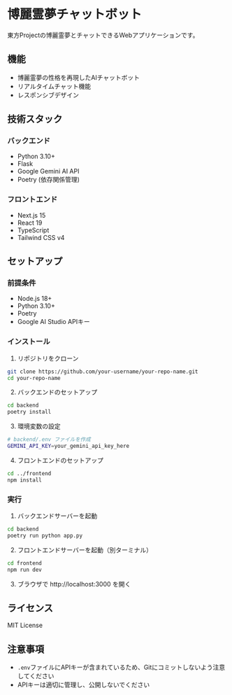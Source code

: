 # 博麗霊夢チャットボット

東方Projectの博麗霊夢とチャットできるWebアプリケーションです。

## 機能

- 博麗霊夢の性格を再現したAIチャットボット
- リアルタイムチャット機能
- レスポンシブデザイン

## 技術スタック

### バックエンド
- Python 3.10+
- Flask
- Google Gemini AI API
- Poetry (依存関係管理)

### フロントエンド
- Next.js 15
- React 19
- TypeScript
- Tailwind CSS v4

## セットアップ

### 前提条件
- Node.js 18+
- Python 3.10+
- Poetry
- Google AI Studio APIキー

### インストール

1. リポジトリをクローン
```bash
git clone https://github.com/your-username/your-repo-name.git
cd your-repo-name
```

2. バックエンドのセットアップ
```bash
cd backend
poetry install
```

3. 環境変数の設定
```bash
# backend/.env ファイルを作成
GEMINI_API_KEY=your_gemini_api_key_here
```

4. フロントエンドのセットアップ
```bash
cd ../frontend
npm install
```

### 実行

1. バックエンドサーバーを起動
```bash
cd backend
poetry run python app.py
```

2. フロントエンドサーバーを起動（別ターミナル）
```bash
cd frontend
npm run dev
```

3. ブラウザで http://localhost:3000 を開く

## ライセンス

MIT License

## 注意事項

- `.env`ファイルにAPIキーが含まれているため、Gitにコミットしないよう注意してください
- APIキーは適切に管理し、公開しないでください
